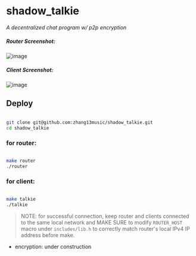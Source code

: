 # shadow_talkie

*A decentralized chat program w/ p2p encryption*

##### *Router Screenshot:*
![image](https://user-images.githubusercontent.com/25305842/39403804-3931d9be-4b4a-11e8-9a3e-c738795ef839.png)
##### *Client Screenshot:*
![image](https://user-images.githubusercontent.com/25305842/39403806-40ec19d0-4b4a-11e8-830f-17cceb5bce14.png)

## Deploy

``` bash

git clone git@github.com:zhang13music/shadow_talkie.git
cd shadow_talkie

```
### for router:
``` bash

make router
./router

```
### for client:
``` bash

make talkie
./talkie

```
> NOTE: for successful connection, keep router and clients connected to the same local network and MAKE SURE to modify `ROUTER_HOST` macro under `includes/lib.h` to correctly match router's local IPv4 IP address before make.

- encryption: under construction 


